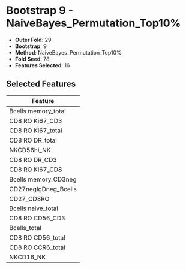 # Bootstrap 9 - NaiveBayes_Permutation_Top10%

- **Outer Fold**: 29
- **Bootstrap**: 9
- **Method**: NaiveBayes_Permutation_Top10%
- **Fold Seed**: 78
- **Features Selected**: 16

## Selected Features

| Feature |
|---------|
| Bcells memory_total |
| CD8  RO Ki67_CD3 |
| CD8 RO Ki67_total |
| CD8 RO DR_total |
| NKCD56hi_NK |
| CD8 RO DR_CD3 |
| CD8 RO Ki67_CD8 |
| Bcells memory_CD3neg |
| CD27negIgDneg_Bcells |
| CD27_CD8RO |
| Bcells naive_total |
| CD8 RO CD56_CD3 |
| Bcells_total |
| CD8 RO CD56_total |
| CD8 RO CCR6_total |
| NKCD16_NK |

